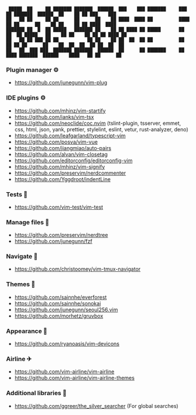``` 
 █████  ██     ██ ███████ ███████  ██████  ███    ███ ███████     ███    ██ ███████  ██████  ██    ██ ██ ███    ███
██   ██ ██     ██ ██      ██      ██    ██ ████  ████ ██          ████   ██ ██      ██    ██ ██    ██ ██ ████  ████
███████ ██  █  ██ █████   ███████ ██    ██ ██ ████ ██ █████       ██ ██  ██ █████   ██    ██ ██    ██ ██ ██ ████ ██
██   ██ ██ ███ ██ ██           ██ ██    ██ ██  ██  ██ ██          ██  ██ ██ ██      ██    ██  ██  ██  ██ ██  ██  ██
██   ██  ███ ███  ███████ ███████  ██████  ██      ██ ███████     ██   ████ ███████  ██████    ████   ██ ██      ██
```

### Plugin manager ⚙

- https://github.com/junegunn/vim-plug

### IDE plugins ⚙

- https://github.com/mhinz/vim-startify
- https://github.com/ianks/vim-tsx
- https://github.com/neoclide/coc.nvim (tslint-plugin, tsserver, emmet, css, html, json, yank, prettier, stylelint, eslint, vetur, rust-analyzer, deno)
- https://github.com/leafgarland/typescript-vim
- https://github.com/posva/vim-vue
- https://github.com/jiangmiao/auto-pairs
- https://github.com/alvan/vim-closetag
- https://github.com/editorconfig/editorconfig-vim
- https://github.com/mhinz/vim-signify
- https://github.com/preservim/nerdcommenter
- https://github.com/Yggdroot/indentLine

### Tests 🧪

- https://github.com/vim-test/vim-test

### Manage files 📁

- https://github.com/preservim/nerdtree
- https://github.com/junegunn/fzf

### Navigate 🚀

- https://github.com/christoomey/vim-tmux-navigator

### Themes 💎

- https://github.com/sainnhe/everforest
- https://github.com/sainnhe/sonokai
- https://github.com/junegunn/seoul256.vim
- https://github.com/morhetz/gruvbox

### Appearance 💎

- https://github.com/ryanoasis/vim-devicons

### Airline ✈

- https://github.com/vim-airline/vim-airline
- https://github.com/vim-airline/vim-airline-themes

### Additional libraries 💊

- https://github.com/ggreer/the_silver_searcher (For global searches)
